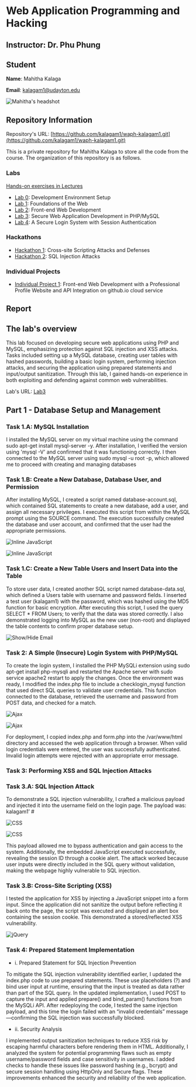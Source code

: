 # Web Application Programming and Hacking

## Instructor: Dr. Phu Phung

## Student

**Name**: Mahitha Kalaga

**Email**: [kalagam1@udayton.edu](kalagam1@udayton.edu)

![Mahitha's headshot](../../images/mahi.jpeg)

## Repository Information

Repository's URL: [https://github.com/kalagam1/waph-kalagam1.git](https://github.com/kalagam1/waph-kalagam1.git)

This is a private repository for Mahitha Kalaga to store all the code from the course. The organization of this repository is as follows.

### Labs

[Hands-on exercises in Lectures](labs)

- [Lab 0](labs/lab0): Development Environment Setup
- [Lab 1](labs/lab1): Foundations of the Web
- [Lab 2](labs/lab2): Front-end Web Development
- [Lab 3](labs/lab3): Secure Web Application Development in PHP/MySQL
- [Lab 4](labs/lab4): A Secure Login System with Session Authentication
### Hackathons

- [Hackathon 1](hackathon1): Cross-site Scripting Attacks and Defenses
- [Hackathon 2](hackathon2): SQL Injection Attacks

### Individual Projects

- [Individual Project 1](https://github.com/kalagam1/kalagam1.github.io): Front-end Web Development with a Professional Profile Website and API Integration on github.io cloud service

## Report

## The lab's overview

This lab focused on developing secure web applications using PHP and MySQL, emphasizing protection against SQL injection and XSS attacks. Tasks included setting up a MySQL database, creating user tables with hashed passwords, building a basic login system, performing injection attacks, and securing the application using prepared statements and input/output sanitization. Through this lab, I gained hands-on experience in both exploiting and defending against common web vulnerabilities.

Lab's URL: [Lab3](https://github.com/kalagam1/waph-kalagam1/tree/main/labs/lab3)

## Part 1 - Database Setup and Management

### Task 1.A: MySQL Installation 

I installed the MySQL server on my virtual machine using the command sudo apt-get install mysql-server -y. After installation, I verified the version using 'mysql -V' and confirmed that it was functioning correctly. I then connected to the MySQL server using sudo mysql -u root -p, which allowed me to proceed with creating and managing databases

### Task 1.B: Create a New Database, Database User, and Permission 

After installing MySQL, I created a script named database-account.sql, which contained SQL statements to create a new database, add a user, and assign all necessary privileges. I executed this script from within the MySQL prompt using the SOURCE command. The execution successfully created the database and user account, and confirmed that the user had the appropriate permissions.

![Inline JavaScript](../../images/2.1.b.2.jpeg)

![Inline JavaScript](../../images/2.1.b.2.1.jpeg)

### Task 1.C: Create a New Table Users and Insert Data into the Table

To store user data, I created another SQL script named database-data.sql, which defined a Users table with username and password fields. I inserted a test user (kalagam1) with the password, which was hashed using the MD5 function for basic encryption. After executing this script, I used the query SELECT * FROM Users; to verify that the data was stored correctly. I also demonstrated logging into MySQL as the new user (non-root) and displayed the table contents to confirm proper database setup.

![Show/Hide Email](../../images/2.1.c.jpeg)

### Task 2: A Simple (Insecure) Login System with PHP/MySQL

To create the login system, I installed the PHP MySQLi extension using sudo apt-get install php-mysqli and restarted the Apache server with sudo service apache2 restart to apply the changes. Once the environment was ready, I modified the index.php file to include a checklogin_mysql function that used direct SQL queries to validate user credentials. This function connected to the database, retrieved the username and password from POST data, and checked for a match.

![Ajax](../../images/2.2.a.jpeg)

![Ajax](../../images/2.2.a.a.jpeg)

For deployment, I copied index.php and form.php into the /var/www/html directory and accessed the web application through a browser. When valid login credentials were entered, the user was successfully authenticated. Invalid login attempts were rejected with an appropriate error message.

### Task 3: Performing XSS and SQL Injection Attacks 

### Task 3.A: SQL Injection Attack  

To demonstrate a SQL injection vulnerability, I crafted a malicious payload and injected it into the username field on the login page. The payload was: kalagam1’ #<script>alert(document.cookie)</script>

![CSS](../../images/2.2.b.jpeg)

![CSS](../../images/2.2.b.b.jpeg)

This payload allowed me to bypass authentication and gain access to the system. Additionally, the embedded JavaScript executed successfully, revealing the session ID through a cookie alert. The attack worked because user inputs were directly included in the SQL query without validation, making the webpage highly vulnerable to SQL injection. 

### Task 3.B: Cross-Site Scripting (XSS)    

I tested the application for XSS by injecting a JavaScript snippet into a form input. Since the application did not sanitize the output before reflecting it back onto the page, the script was executed and displayed an alert box containing the session cookie. This demonstrated a stored/reflected XSS vulnerability.

![jQuery](../../images/2.2.c.1.jpeg)

### Task 4: Prepared Statement Implementation

 - i. Prepared Statement for SQL Injection Prevention

To mitigate the SQL injection vulnerability identified earlier, I updated the index.php code to use prepared statements. These use placeholders (?) and bind user input at runtime, ensuring that the input is treated as data rather than part of the SQL query. In the updated implementation, I used POST to capture the input and applied prepare() and bind_param() functions from the MySQLi API. After redeploying the code, I tested the same injection payload, and this time the login failed with an “invalid credentials” message—confirming the SQL injection was successfully blocked.

 - ii. Security Analysis

I implemented output sanitization techniques to reduce XSS risk by escaping harmful characters before rendering them in HTML. Additionally, I analyzed the system for potential programming flaws such as empty username/password fields and case sensitivity in usernames. I added checks to handle these issues like password hashing (e.g., bcrypt) and secure session handling using HttpOnly and Secure flags. These improvements enhanced the security and reliability of the web application.
